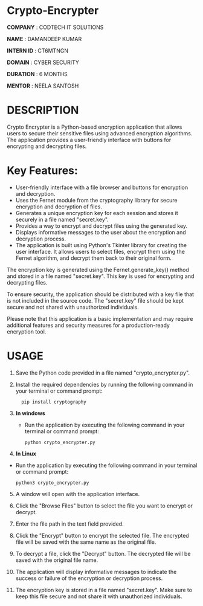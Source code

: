 # Crypto-Encrypter

**COMPANY** : CODTECH IT SOLUTIONS

**NAME** : DAMANDEEP KUMAR

**INTERN ID** : CT6MTNGN

**DOMAIN** : CYBER SECURITY

**DURATION** : 6 MONTHS

**MENTOR** : NEELA SANTOSH

# DESCRIPTION
Crypto Encrypter is a Python-based encryption application that allows users to secure their sensitive files using advanced encryption algorithms. The application provides a user-friendly interface with buttons for encrypting and decrypting files.

# Key Features:

* User-friendly interface with a file browser and buttons for encryption and decryption.
* Uses the Fernet module from the cryptography library for secure encryption and decryption of files.
* Generates a unique encryption key for each session and stores it securely in a file named "secret.key".
* Provides a way to encrypt and decrypt files using the generated key.
* Displays informative messages to the user about the encryption and decryption process.
* The application is built using Python's Tkinter library for creating the user interface. It allows users to select files, encrypt them using the Fernet algorithm, and decrypt them back to their original form.

The encryption key is generated using the Fernet.generate_key() method and stored in a file named "secret.key". This key is used for encrypting and decrypting files.

To ensure security, the application should be distributed with a key file that is not included in the source code. The "secret.key" file should be kept secure and not shared with unauthorized individuals.

Please note that this application is a basic implementation and may require additional features and security measures for a production-ready encryption tool.

# USAGE
1. Save the Python code provided in a file named "crypto_encrypter.py".

2. Install the required dependencies by running the following command in your terminal or command prompt:

         pip install cryptography

3. **In windows**
   * Run the application by executing the following command in your terminal or command prompt:

         python crypto_encrypter.py
 4. **In Linux**  
   * Run the application by executing the following command in your terminal or command prompt:

         python3 crypto_encrypter.py
         
5. A window will open with the application interface.

6. Click the "Browse Files" button to select the file you want to encrypt or decrypt.

5. Enter the file path in the text field provided.

6. Click the "Encrypt" button to encrypt the selected file. The encrypted file will be saved with the same name as the original file.

7. To decrypt a file, click the "Decrypt" button. The decrypted file will be saved with the original file name.

8. The application will display informative messages to indicate the success or failure of the encryption or decryption process.

9. The encryption key is stored in a file named "secret.key". Make sure to keep this file secure and not share it with unauthorized individuals.




